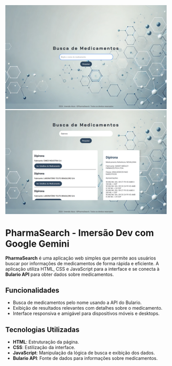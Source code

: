 ![Screenshot1](Images/Screenshot1.png)
![Screenshot2](Images/Screenshot2.png)

# PharmaSearch - Imersão Dev com Google Gemini

**PharmaSearch** é uma aplicação web simples que permite aos usuários buscar por informações de medicamentos de forma rápida e eficiente. A aplicação utiliza HTML, CSS e JavaScript para a interface e se conecta à **Bulario API** para obter dados sobre medicamentos.

## Funcionalidades

- Busca de medicamentos pelo nome usando a API do Bulario.
- Exibição de resultados relevantes com detalhes sobre o medicamento.
- Interface responsiva e amigável para dispositivos móveis e desktops.

## Tecnologias Utilizadas

- **HTML**: Estruturação da página.
- **CSS**: Estilização da interface.
- **JavaScript**: Manipulação da lógica de busca e exibição dos dados.
- **Bulario API**: Fonte de dados para informações sobre medicamentos.
